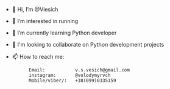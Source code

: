 - 👋 Hi, I’m @Viesich
- 👀 I’m interested in running
- 🌱 I’m currently learning Python developer
- 💞️ I'm looking to collaborate on Python development projects
- 📫 How to reach me:
  
            Email:           v.s.vesich@gmail.com
            instagram:       @volodymyrvch
            Mobile/viber/:   +38(099)0335159
          

<!---
Viesich/Viesich is a ✨ special ✨ repository because its `README.md` (this file) appears on your GitHub profile.
You can click the Preview link to take a look at your changes.
--->
